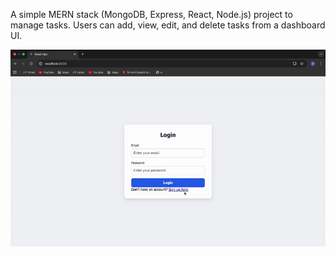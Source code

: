 A simple MERN stack (MongoDB, Express, React, Node.js) project to manage tasks.
Users can add, view, edit, and delete tasks from a dashboard UI.

![Demo](/assig.gif)
